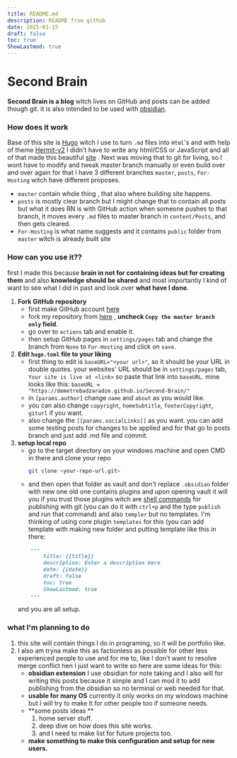 ```yaml
---
title: README.md
description: README from github
date: 2025-01-15
draft: false
toc: true
ShowLastmod: true
---
```


# Second Brain
 **Second Brain is a blog** witch lives on GitHub and posts can be added though git. it is also intended to be used with [obsidian](https://obsidian.md/).
 
 ### How does it work
  Base of this site is [Hugo](https://gohugo.io/) witch I use to turn `.md` files into `Html`'s and with help of theme [Hermit-v2](https://themes.gohugo.io/themes/hermit-v2/) I didn't have to write any html/CSS or JavaScript  and all of that made this beautiful [site](https://demetrebadzaradze.github.io/Second-Brain/en/) .
  Next was moving that to git for living, so I wont have to modify and tweak master branch manually or even build over and over again for that I have 3 different branches `master`, `posts`, `For-Hosting` witch have different proposes.
  - `master` contain whole thing , that also where building site happens.
  - `posts` is mostly clear branch but I might change that to contain all posts but what it does RN is with GitHub action when someone pushes to that branch, it moves every `.md` files to master branch in `content/Posts`, and then gets cleared.
  - `For-Hosting` is what name suggests and it contains `public` folder from `master` witch is already built site
  
  ### How can you use it??
  first I made this because **brain in not for containing ideas but for creating them** and also **knowledge should be shared** and most importantly I kind of want to see what I did  in past and look over **what have I done**. 
1. **Fork GitHub repository**
   - first make GitHub account [here](https://github.com/signup)
   - fork my repository from [here](https://github.com/demetrebadzaradze/Second-Brain/fork) , **uncheck `Copy the master branch only` field**.
   - go over to `actions` tab and enable it.
   - then setup GitHub pages in `settings/pages` tab and change the branch from `None` to `For-Hosting` and click on `save`.
1. **Edit `hugo.toml` file to your liking**
   - first thing to edit is `baseURL="<your url>"`, so it should be your URL in double quotes.
    your websites' URL should be in `settings/pages` tab, `Your site is live at <link>` so paste that link into  `baseURL`.
    mine looks like this: `baseURL = "https://demetrebadzaradze.github.io/Second-Brain/"`
    - in `[params.author]` change `name` and `about` as you would like.
    - you can also change `copyright`, `homeSubtitle`, `footerCopyright`, `giturl` if you want.
    - also change the `[[params.socialLinks]]` as you want.
    you can add some testing posts for changes to be applied and for that go to posts branch and just add .md file and commit.
3. **setup local repo**
   - go to the target directory on your windows machine and open CMD in there and clone your repo
     ```bash
     git clone <your-repo-url.git>
		```
	- and then open that folder as vault and don't replace `.obsidian` folder with new one old one contains plugins and upon opening vault it will you if you trust those plugins witch are [shell commands](https://publish.obsidian.md/shellcommands/Index) for publishing with git (you can do it with `ctrl+p` and the type `publish` and run that command) and also `templer` but no templates. I'm thinking of using core plugin `templates` for this (you can add template with making new folder and putting  template like this in there:
	```md
		---
			title: {{title}}
			description: Enter a description here
			date: {{date}}
			draft: false
			toc: true
			ShowLastmod: true
		---
	```
	and you are all setup.


  ### what I'm planning to do
  1. this site will contain things I do in programing, so it will be portfolio like.
  2. I also am tryna make this as factionless as possible for other less experienced people to use and for me to, like I don't want to resolve merge conflict hen I just want to write so here are some ideas for this:
	  - **obsidian extension**
		  I use obsidian for note taking and I also will for writing this posts because it simple and  I can mod it to add publishing from the obsidian so no terminal or web needed for that.  
	 - **usable for many OS** 
		 currently it only works on my windows machine but I will try to make it for other people too if someone needs.
	  - **some posts ideas **
		   1. home server stuff.
		   2. deep dive on how does this site works.
		   3. and I need to make list for future projects too.
	 - **make something to make this configuration and setup for new users.**
